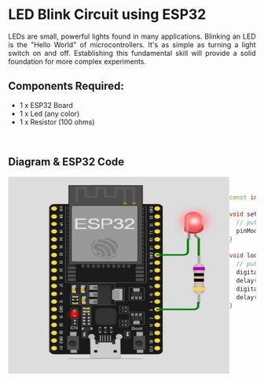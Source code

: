 # LED Blink Circuit using ESP32


<div align ="justify">

LEDs are small, powerful lights found in many applications. 
Blinking an LED is the "Hello World" of microcontrollers. 
It's as simple as turning a light switch on and off. 
Establishing this fundamental skill will provide a solid foundation for more complex experiments.

</div>

## Components Required:

- 1 x ESP32 Board
- 1 x Led (any color)
- 1 x Resistor (100 ohms)
  
<br>

## Diagram & ESP32 Code

<img src="./Files/LED_Blink.jpg" width="450" height = "400" align = "left">

```cpp


const int LedPin = 0;

void setup() {
  // put your setup code here, to run once:
  pinMode (LedPin, OUTPUT);
}

void loop() {
  // put your main code here, to run repeatedly:
  digitalWrite(LedPin, HIGH);
  delay(1000);
  digitalWrite(LedPin, LOW);
  delay(1000);
}



```